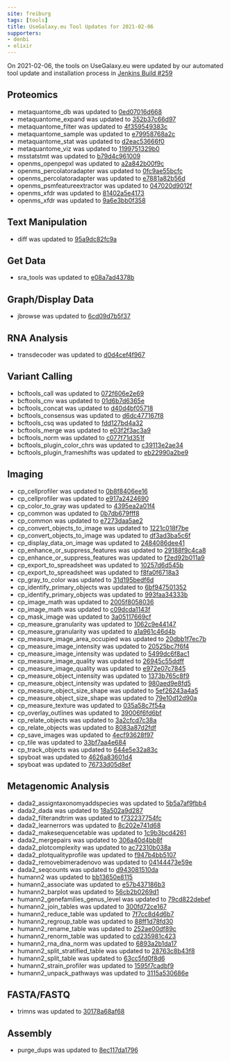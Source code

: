 ```yaml
---
site: freiburg
tags: [tools]
title: UseGalaxy.eu Tool Updates for 2021-02-06
supporters:
- denbi
- elixir
---
```


On 2021-02-06, the tools on UseGalaxy.eu were updated by our automated tool update and installation process in [Jenkins Build #259](https://build.galaxyproject.eu/job/usegalaxy-eu/job/install-tools/#259/)


## Proteomics

- metaquantome_db was updated to [0ed07016d668](https://toolshed.g2.bx.psu.edu/view/galaxyp/metaquantome_db/0ed07016d668)
- metaquantome_expand was updated to [352b37c66d97](https://toolshed.g2.bx.psu.edu/view/galaxyp/metaquantome_expand/352b37c66d97)
- metaquantome_filter was updated to [4f359549383c](https://toolshed.g2.bx.psu.edu/view/galaxyp/metaquantome_filter/4f359549383c)
- metaquantome_sample was updated to [e79958768a2c](https://toolshed.g2.bx.psu.edu/view/galaxyp/metaquantome_sample/e79958768a2c)
- metaquantome_stat was updated to [d2eac53666f0](https://toolshed.g2.bx.psu.edu/view/galaxyp/metaquantome_stat/d2eac53666f0)
- metaquantome_viz was updated to [1199751329b0](https://toolshed.g2.bx.psu.edu/view/galaxyp/metaquantome_viz/1199751329b0)
- msstatstmt was updated to [b79d4c961009](https://toolshed.g2.bx.psu.edu/view/galaxyp/msstatstmt/b79d4c961009)
- openms_openpepxl was updated to [a2a842b00f9c](https://toolshed.g2.bx.psu.edu/view/galaxyp/openms_openpepxl/a2a842b00f9c)
- openms_percolatoradapter was updated to [0fc9ae55bcfc](https://toolshed.g2.bx.psu.edu/view/galaxyp/openms_percolatoradapter/0fc9ae55bcfc)
- openms_percolatoradapter was updated to [e7881a82b56d](https://toolshed.g2.bx.psu.edu/view/galaxyp/openms_percolatoradapter/e7881a82b56d)
- openms_psmfeatureextractor was updated to [047020d9012f](https://toolshed.g2.bx.psu.edu/view/galaxyp/openms_psmfeatureextractor/047020d9012f)
- openms_xfdr was updated to [81402a5e4173](https://toolshed.g2.bx.psu.edu/view/galaxyp/openms_xfdr/81402a5e4173)
- openms_xfdr was updated to [9a6e3bb0f358](https://toolshed.g2.bx.psu.edu/view/galaxyp/openms_xfdr/9a6e3bb0f358)

## Text Manipulation

- diff was updated to [95a9dc82fc9a](https://toolshed.g2.bx.psu.edu/view/bgruening/diff/95a9dc82fc9a)

## Get Data

- sra_tools was updated to [e08a7ad4378b](https://toolshed.g2.bx.psu.edu/view/iuc/sra_tools/e08a7ad4378b)

## Graph/Display Data

- jbrowse was updated to [6cd09d7b5f37](https://toolshed.g2.bx.psu.edu/view/iuc/jbrowse/6cd09d7b5f37)

## RNA Analysis

- transdecoder was updated to [d0d4cef4f967](https://toolshed.g2.bx.psu.edu/view/iuc/transdecoder/d0d4cef4f967)

## Variant Calling

- bcftools_call was updated to [072f606e2e69](https://toolshed.g2.bx.psu.edu/view/iuc/bcftools_call/072f606e2e69)
- bcftools_cnv was updated to [01d6b7d6365e](https://toolshed.g2.bx.psu.edu/view/iuc/bcftools_cnv/01d6b7d6365e)
- bcftools_concat was updated to [d40d4bf05718](https://toolshed.g2.bx.psu.edu/view/iuc/bcftools_concat/d40d4bf05718)
- bcftools_consensus was updated to [d6dc477167f8](https://toolshed.g2.bx.psu.edu/view/iuc/bcftools_consensus/d6dc477167f8)
- bcftools_csq was updated to [fdd127bd4a32](https://toolshed.g2.bx.psu.edu/view/iuc/bcftools_csq/fdd127bd4a32)
- bcftools_merge was updated to [e03f2f3ac3a9](https://toolshed.g2.bx.psu.edu/view/iuc/bcftools_merge/e03f2f3ac3a9)
- bcftools_norm was updated to [c077f71d351f](https://toolshed.g2.bx.psu.edu/view/iuc/bcftools_norm/c077f71d351f)
- bcftools_plugin_color_chrs was updated to [c39113e2ae34](https://toolshed.g2.bx.psu.edu/view/iuc/bcftools_plugin_color_chrs/c39113e2ae34)
- bcftools_plugin_frameshifts was updated to [eb22990a2be9](https://toolshed.g2.bx.psu.edu/view/iuc/bcftools_plugin_frameshifts/eb22990a2be9)

## Imaging

- cp_cellprofiler was updated to [0b8f8406ee16](https://toolshed.g2.bx.psu.edu/view/bgruening/cp_cellprofiler/0b8f8406ee16)
- cp_cellprofiler was updated to [e917a2424690](https://toolshed.g2.bx.psu.edu/view/bgruening/cp_cellprofiler/e917a2424690)
- cp_color_to_gray was updated to [4395ea2a01f4](https://toolshed.g2.bx.psu.edu/view/bgruening/cp_color_to_gray/4395ea2a01f4)
- cp_common was updated to [0b7db679fff8](https://toolshed.g2.bx.psu.edu/view/bgruening/cp_common/0b7db679fff8)
- cp_common was updated to [e7273daa5ae2](https://toolshed.g2.bx.psu.edu/view/bgruening/cp_common/e7273daa5ae2)
- cp_convert_objects_to_image was updated to [1221c018f7be](https://toolshed.g2.bx.psu.edu/view/bgruening/cp_convert_objects_to_image/1221c018f7be)
- cp_convert_objects_to_image was updated to [df3ad3ba5c6f](https://toolshed.g2.bx.psu.edu/view/bgruening/cp_convert_objects_to_image/df3ad3ba5c6f)
- cp_display_data_on_image was updated to [2484086dee41](https://toolshed.g2.bx.psu.edu/view/bgruening/cp_display_data_on_image/2484086dee41)
- cp_enhance_or_suppress_features was updated to [29188f9c4ca8](https://toolshed.g2.bx.psu.edu/view/bgruening/cp_enhance_or_suppress_features/29188f9c4ca8)
- cp_enhance_or_suppress_features was updated to [f2ed92b011a9](https://toolshed.g2.bx.psu.edu/view/bgruening/cp_enhance_or_suppress_features/f2ed92b011a9)
- cp_export_to_spreadsheet was updated to [10257d6d545b](https://toolshed.g2.bx.psu.edu/view/bgruening/cp_export_to_spreadsheet/10257d6d545b)
- cp_export_to_spreadsheet was updated to [f8fa0f6718a3](https://toolshed.g2.bx.psu.edu/view/bgruening/cp_export_to_spreadsheet/f8fa0f6718a3)
- cp_gray_to_color was updated to [31d195bedf6d](https://toolshed.g2.bx.psu.edu/view/bgruening/cp_gray_to_color/31d195bedf6d)
- cp_identify_primary_objects was updated to [6bf947501352](https://toolshed.g2.bx.psu.edu/view/bgruening/cp_identify_primary_objects/6bf947501352)
- cp_identify_primary_objects was updated to [993faa34333b](https://toolshed.g2.bx.psu.edu/view/bgruening/cp_identify_primary_objects/993faa34333b)
- cp_image_math was updated to [2005f8058036](https://toolshed.g2.bx.psu.edu/view/bgruening/cp_image_math/2005f8058036)
- cp_image_math was updated to [c09dcda1143f](https://toolshed.g2.bx.psu.edu/view/bgruening/cp_image_math/c09dcda1143f)
- cp_mask_image was updated to [3a05117669cf](https://toolshed.g2.bx.psu.edu/view/bgruening/cp_mask_image/3a05117669cf)
- cp_measure_granularity was updated to [1062c9e44147](https://toolshed.g2.bx.psu.edu/view/bgruening/cp_measure_granularity/1062c9e44147)
- cp_measure_granularity was updated to [a1a961c46d4b](https://toolshed.g2.bx.psu.edu/view/bgruening/cp_measure_granularity/a1a961c46d4b)
- cp_measure_image_area_occupied was updated to [20dbb1f7ec7b](https://toolshed.g2.bx.psu.edu/view/bgruening/cp_measure_image_area_occupied/20dbb1f7ec7b)
- cp_measure_image_intensity was updated to [20525bc7f6f4](https://toolshed.g2.bx.psu.edu/view/bgruening/cp_measure_image_intensity/20525bc7f6f4)
- cp_measure_image_intensity was updated to [5499dc6f8ac1](https://toolshed.g2.bx.psu.edu/view/bgruening/cp_measure_image_intensity/5499dc6f8ac1)
- cp_measure_image_quality was updated to [26945c55ddff](https://toolshed.g2.bx.psu.edu/view/bgruening/cp_measure_image_quality/26945c55ddff)
- cp_measure_image_quality was updated to [e972e07c7845](https://toolshed.g2.bx.psu.edu/view/bgruening/cp_measure_image_quality/e972e07c7845)
- cp_measure_object_intensity was updated to [1373b765c8f9](https://toolshed.g2.bx.psu.edu/view/bgruening/cp_measure_object_intensity/1373b765c8f9)
- cp_measure_object_intensity was updated to [980aed9e8fd5](https://toolshed.g2.bx.psu.edu/view/bgruening/cp_measure_object_intensity/980aed9e8fd5)
- cp_measure_object_size_shape was updated to [5ef26243a4a5](https://toolshed.g2.bx.psu.edu/view/bgruening/cp_measure_object_size_shape/5ef26243a4a5)
- cp_measure_object_size_shape was updated to [79e10d12d90a](https://toolshed.g2.bx.psu.edu/view/bgruening/cp_measure_object_size_shape/79e10d12d90a)
- cp_measure_texture was updated to [035a58c7f54a](https://toolshed.g2.bx.psu.edu/view/bgruening/cp_measure_texture/035a58c7f54a)
- cp_overlay_outlines was updated to [39006f6fd6bf](https://toolshed.g2.bx.psu.edu/view/bgruening/cp_overlay_outlines/39006f6fd6bf)
- cp_relate_objects was updated to [3a2cfcd7c38a](https://toolshed.g2.bx.psu.edu/view/bgruening/cp_relate_objects/3a2cfcd7c38a)
- cp_relate_objects was updated to [8083a87d2fdf](https://toolshed.g2.bx.psu.edu/view/bgruening/cp_relate_objects/8083a87d2fdf)
- cp_save_images was updated to [4ecf93628f97](https://toolshed.g2.bx.psu.edu/view/bgruening/cp_save_images/4ecf93628f97)
- cp_tile was updated to [33bf7aa4e684](https://toolshed.g2.bx.psu.edu/view/bgruening/cp_tile/33bf7aa4e684)
- cp_track_objects was updated to [644e5e32a83c](https://toolshed.g2.bx.psu.edu/view/bgruening/cp_track_objects/644e5e32a83c)
- spyboat was updated to [4626a83601d4](https://toolshed.g2.bx.psu.edu/view/iuc/spyboat/4626a83601d4)
- spyboat was updated to [76733d05d8ef](https://toolshed.g2.bx.psu.edu/view/iuc/spyboat/76733d05d8ef)

## Metagenomic Analysis

- dada2_assigntaxonomyaddspecies was updated to [5b5a7af9fbb4](https://toolshed.g2.bx.psu.edu/view/iuc/dada2_assigntaxonomyaddspecies/5b5a7af9fbb4)
- dada2_dada was updated to [18a502a9d287](https://toolshed.g2.bx.psu.edu/view/iuc/dada2_dada/18a502a9d287)
- dada2_filterandtrim was updated to [f732237754fc](https://toolshed.g2.bx.psu.edu/view/iuc/dada2_filterandtrim/f732237754fc)
- dada2_learnerrors was updated to [8c202e741d68](https://toolshed.g2.bx.psu.edu/view/iuc/dada2_learnerrors/8c202e741d68)
- dada2_makesequencetable was updated to [1c9b3bcd4261](https://toolshed.g2.bx.psu.edu/view/iuc/dada2_makesequencetable/1c9b3bcd4261)
- dada2_mergepairs was updated to [306a40d4bb8f](https://toolshed.g2.bx.psu.edu/view/iuc/dada2_mergepairs/306a40d4bb8f)
- dada2_plotcomplexity was updated to [ac72310b038a](https://toolshed.g2.bx.psu.edu/view/iuc/dada2_plotcomplexity/ac72310b038a)
- dada2_plotqualityprofile was updated to [f947b4bb5107](https://toolshed.g2.bx.psu.edu/view/iuc/dada2_plotqualityprofile/f947b4bb5107)
- dada2_removebimeradenovo was updated to [04144473e59e](https://toolshed.g2.bx.psu.edu/view/iuc/dada2_removebimeradenovo/04144473e59e)
- dada2_seqcounts was updated to [d943081510da](https://toolshed.g2.bx.psu.edu/view/iuc/dada2_seqcounts/d943081510da)
- humann2 was updated to [bb13650e8115](https://toolshed.g2.bx.psu.edu/view/iuc/humann2/bb13650e8115)
- humann2_associate was updated to [e57b437186b3](https://toolshed.g2.bx.psu.edu/view/iuc/humann2_associate/e57b437186b3)
- humann2_barplot was updated to [56cb2b0269d1](https://toolshed.g2.bx.psu.edu/view/iuc/humann2_barplot/56cb2b0269d1)
- humann2_genefamilies_genus_level was updated to [79cd822debef](https://toolshed.g2.bx.psu.edu/view/iuc/humann2_genefamilies_genus_level/79cd822debef)
- humann2_join_tables was updated to [300fd72ce167](https://toolshed.g2.bx.psu.edu/view/iuc/humann2_join_tables/300fd72ce167)
- humann2_reduce_table was updated to [7f7cc8d4d6b7](https://toolshed.g2.bx.psu.edu/view/iuc/humann2_reduce_table/7f7cc8d4d6b7)
- humann2_regroup_table was updated to [88ff1d78fd30](https://toolshed.g2.bx.psu.edu/view/iuc/humann2_regroup_table/88ff1d78fd30)
- humann2_rename_table was updated to [252ae00df89c](https://toolshed.g2.bx.psu.edu/view/iuc/humann2_rename_table/252ae00df89c)
- humann2_renorm_table was updated to [cd235981c423](https://toolshed.g2.bx.psu.edu/view/iuc/humann2_renorm_table/cd235981c423)
- humann2_rna_dna_norm was updated to [6893a2b1da17](https://toolshed.g2.bx.psu.edu/view/iuc/humann2_rna_dna_norm/6893a2b1da17)
- humann2_split_stratified_table was updated to [28763c8b43f8](https://toolshed.g2.bx.psu.edu/view/iuc/humann2_split_stratified_table/28763c8b43f8)
- humann2_split_table was updated to [63cc5fd0f8d6](https://toolshed.g2.bx.psu.edu/view/iuc/humann2_split_table/63cc5fd0f8d6)
- humann2_strain_profiler was updated to [1595f7cadbf9](https://toolshed.g2.bx.psu.edu/view/iuc/humann2_strain_profiler/1595f7cadbf9)
- humann2_unpack_pathways was updated to [3115a530686e](https://toolshed.g2.bx.psu.edu/view/iuc/humann2_unpack_pathways/3115a530686e)

## FASTA/FASTQ

- trimns was updated to [30178a68af68](https://toolshed.g2.bx.psu.edu/view/iuc/trimns/30178a68af68)

## Assembly

- purge_dups was updated to [8ec117da1796](https://toolshed.g2.bx.psu.edu/view/iuc/purge_dups/8ec117da1796)

